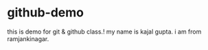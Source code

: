 # github-demo
this is demo for git &amp; github class.!
my name is kajal gupta.
i am from ramjankinagar.
